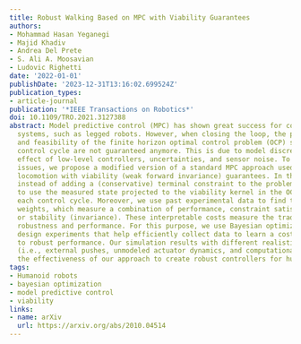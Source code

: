 ```yaml
---
title: Robust Walking Based on MPC with Viability Guarantees
authors:
- Mohammad Hasan Yeganegi
- Majid Khadiv
- Andrea Del Prete
- S. Ali A. Moosavian
- Ludovic Righetti
date: '2022-01-01'
publishDate: '2023-12-31T13:16:02.699524Z'
publication_types:
- article-journal
publication: '*IEEE Transactions on Robotics*'
doi: 10.1109/TRO.2021.3127388
abstract: Model predictive control (MPC) has shown great success for controlling complex
  systems, such as legged robots. However, when closing the loop, the performance
  and feasibility of the finite horizon optimal control problem (OCP) solved at each
  control cycle are not guaranteed anymore. This is due to model discrepancies, the
  effect of low-level controllers, uncertainties, and sensor noise. To address these
  issues, we propose a modified version of a standard MPC approach used in legged
  locomotion with viability (weak forward invariance) guarantees. In this approach,
  instead of adding a (conservative) terminal constraint to the problem, we propose
  to use the measured state projected to the viability kernel in the OCP solved at
  each control cycle. Moreover, we use past experimental data to find the best cost
  weights, which measure a combination of performance, constraint satisfaction robustness,
  or stability (invariance). These interpretable costs measure the tradeoff between
  robustness and performance. For this purpose, we use Bayesian optimization to systematically
  design experiments that help efficiently collect data to learn a cost function leading
  to robust performance. Our simulation results with different realistic disturbances
  (i.e., external pushes, unmodeled actuator dynamics, and computational delay) show
  the effectiveness of our approach to create robust controllers for humanoid robots.
tags:
- Humanoid robots
- bayesian optimization
- model predictive control
- viability
links:
- name: arXiv
  url: https://arxiv.org/abs/2010.04514
---
```

